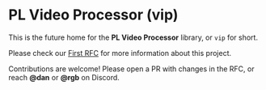 # PL Video Processor (vip)

This is the future home for the **PL Video Processor** library, or `vip` for short.

Please check our [First RFC](./rfc/0001-pl-video-processor-proposal.md) for more information about this project.

Contributions are welcome! Please open a PR with changes in the RFC, or reach **@dan** or **@rgb** on Discord.
